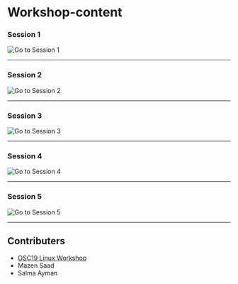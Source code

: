 # Workshop-content

### Session 1

![Go to Session 1](session-1)

---

### Session 2

![Go to Session 2](session-2)

---

### Session 3

![Go to Session 3](session-3)

---

### Session 4

![Go to Session 4](session-4)

---

### Session 5

![Go to Session 5](session-5)

---

## Contributers
- [OSC19 Linux Workshop](https://github.com/Open-Source-Community/OSC19-Linux-Workshop-Sessions)
- Mazen Saad
- Salma Ayman


